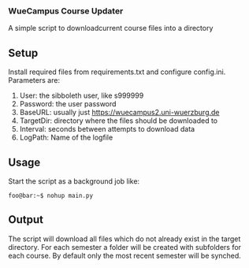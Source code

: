 ### WueCampus Course Updater

A simple script to downloadcurrent course files into a directory

## Setup
Install required files from requirements.txt and configure config.ini. Parameters are:
1. User: the sibboleth user, like s999999
2. Password: the user password
3. BaseURL: usually just https://wuecampus2.uni-wuerzburg.de
4. TargetDir: directory where the files should be downloaded to
5. Interval: seconds between attempts to download data
6. LogPath: Name of the logfile

## Usage
Start the script as a background job like:
```console
foo@bar:~$ nohup main.py
```

## Output
The script will download all files which do not already exist in the target directory. For each semester a folder will be created with subfolders for each course. By default only the most recent semester will be synched. 